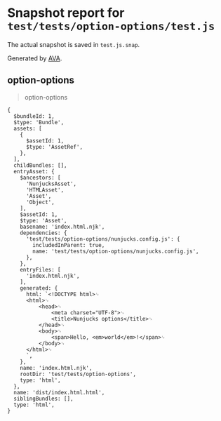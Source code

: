 # Snapshot report for `test/tests/option-options/test.js`

The actual snapshot is saved in `test.js.snap`.

Generated by [AVA](https://avajs.dev).

## option-options

> option-options

    {
      $bundleId: 1,
      $type: 'Bundle',
      assets: [
        {
          $assetId: 1,
          $type: 'AssetRef',
        },
      ],
      childBundles: [],
      entryAsset: {
        $ancestors: [
          'NunjucksAsset',
          'HTMLAsset',
          'Asset',
          'Object',
        ],
        $assetId: 1,
        $type: 'Asset',
        basename: 'index.html.njk',
        dependencies: {
          'test/tests/option-options/nunjucks.config.js': {
            includedInParent: true,
            name: 'test/tests/option-options/nunjucks.config.js',
          },
        },
        entryFiles: [
          'index.html.njk',
        ],
        generated: {
          html: `<!DOCTYPE html>␊
          <html>␊
              <head>␊
                  <meta charset="UTF-8">␊
                  <title>Nunjucks options</title>␊
              </head>␊
              <body>␊
                  <span>Hello, <em>world</em>!</span>␊
              </body>␊
          </html>␊
          `,
        },
        name: 'index.html.njk',
        rootDir: 'test/tests/option-options',
        type: 'html',
      },
      name: 'dist/index.html.html',
      siblingBundles: [],
      type: 'html',
    }
